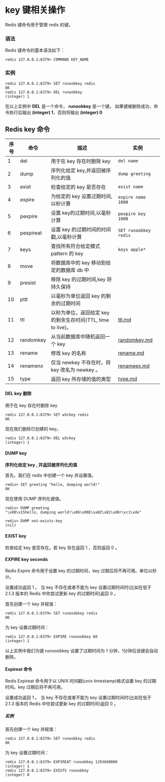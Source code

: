 # key 键相关操作

Redis 键命令用于管理 redis 的键。

### 语法

Redis 键命令的基本语法如下：

```
redis 127.0.0.1:6379> COMMAND KEY_NAME
```

### 实例

```
redis 127.0.0.1:6379> SET runoobkey redis
OK
redis 127.0.0.1:6379> DEL runoobkey
(integer) 1
```

在以上实例中 **DEL** 是一个命令， **runoobkey** 是一个键。 如果键被删除成功，命令执行后输出 **(integer) 1**，否则将输出 **(integer) 0**

## Redis key 命令

| 序号 | 命令      | 描述                                                         | 实例                              |
| ---- | --------- | ------------------------------------------------------------ | --------------------------------- |
| 1    | del       | 用于在 key 存在时删除 key                                    | `del name`                        |
| 2    | dump      | 序列化给定 key,并返回被序列化的值                            | `dump greeting`                   |
| 3    | exist     | 检查给定的 key 是否存在                                      | `exist name`                      |
| 4    | expire    | 为给定的 key 设置过期时间,以秒计算                           | `expire name 1000`                |
| 5    | pexpire   | 设置 key的过期时间,以毫秒计算                                | `pexpire key 1000`                |
| 6    | pexpireat | 设置 key 的过期时间的时间戳,以毫秒计算                       | `SET runoobkey redis`             |
| 7    | keys      | 查找所有符合给定模式 pattern 的 key                          | `keys apple*`                     |
| 8    | move      | 将数据库中的 key 移动到给定的数据库 db 中                    |                                   |
| 9    | presist   | 移除 key 的过期时间,key 将持久保持                           |                                   |
| 10   | pttl      | 以毫秒为单位返回 key 的剩余的过期时间                        |                                   |
| 11   | ttl       | 以秒为单位，返回给定 key 的剩余生存时间(TTL, time to live)。 | [ttl.md](keys/ttl.md)             |
| 12   | randomkey | 从当前数据库中随机返回一个 key                               | [randomkey.md](keys/randomkey.md) |
| 13   | rename    | 修改 key 的名称                                              | [rename.md](keys/rename.md)       |
| 14   | renamenx  | 仅当 newkey 不存在时，将 key 改名为 newkey 。                | [renameex.md](keys/renameex.md)   |
| 15   | type      | 返回 key 所存储的值的类型                                    | [type.md](keys/type.md)           |

#### DEL key 删除

用于在 key 存在时删除 key

```
redis 127.0.0.1:6379> SET w3ckey redis
OK
```

现在我们删除已创建的 key。

```
redis 127.0.0.1:6379> DEL w3ckey
(integer) 1
```

#### DUMP key

**序列化给定 key , 并返回被序列化的值**

首先，我们在 redis 中创建一个 key 并设置值。

```
redis> SET greeting "hello, dumping world!"
OK
```

现在使用 DUMP 序列化键值。

```
redis> DUMP greeting
"\x00\x15hello, dumping world!\x06\x00E\xa0Z\x82\xd8r\xc1\xde"

redis> DUMP not-exists-key
(nil)
```

#### EXIST key

检查给定 key 是否存在。若 key 存在返回 1 ，否则返回 0 。

#### EXPIRE key seconds

Redis Expire 命令用于设置 key 的过期时间，key 过期后将不再可用。单位以秒计。

设置成功返回 1 。 当 key 不存在或者不能为 key 设置过期时间时(比如在低于 2.1.3 版本的 Redis 中你尝试更新 key 的过期时间)返回 0 。

首先创建一个 key 并赋值：

```
redis 127.0.0.1:6379> SET runooobkey redis
OK
```

为 key 设置过期时间：

```
redis 127.0.0.1:6379> EXPIRE runooobkey 60
(integer) 1
```

以上实例中我们为键 runooobkey 设置了过期时间为 1 分钟，1分钟后该键会自动删除。

#### Expireat 命令

Redis Expireat 命令用于以 UNIX 时间戳(unix timestamp)格式设置 key 的过期时间。key 过期后将不再可用。

设置成功返回 1 。 当 key 不存在或者不能为 key 设置过期时间时(比如在低于 2.1.3 版本的 Redis 中你尝试更新 key 的过期时间)返回 0 。

##### 实例

首先创建一个 key 并赋值：

```
redis 127.0.0.1:6379> SET runoobkey redis
OK
```

为 key 设置过期时间：

```
redis 127.0.0.1:6379> EXPIREAT runoobkey 1293840000
(integer) 1
redis 127.0.0.1:6379> EXISTS runoobkey
(integer) 0
```

